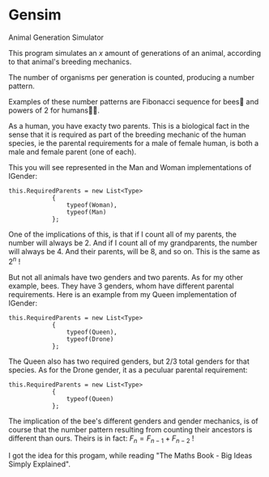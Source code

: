 # Gensim
Animal Generation Simulator

This program simulates an ${x}$ amount of generations of an animal, according to that animal's breeding mechanics.

The number of organisms per generation is counted, producing a number pattern.

Examples of these number patterns are Fibonacci sequence for bees🐝 and powers of 2 for humans👶🏼.

As a human, you have exacty two parents. This is a biological fact in the sense that it is required as part of the breeding mechanic of the human species, ie the parental requirements for a male of female human, is both a male and female parent (one of each).

This you will see represented in the Man and Woman implementations of IGender:

```
this.RequiredParents = new List<Type>
            {
                typeof(Woman),
                typeof(Man)
            };
```

One of the implications of this, is that if I count all of my parents, the number will always be 2. And if I count all of my grandparents, the number will always be 4. And their parents, will be 8, and so on. This is the same as ${2^n}$ !

But not all animals have two genders and two parents. As for my other example, bees. They have 3 genders, whom have different parental requirements. Here is an example from my Queen implementation of IGender:

```
this.RequiredParents = new List<Type>
            {
                typeof(Queen),
                typeof(Drone)
            };
```
The Queen also has two required genders, but 2/3 total genders for that species. As for the Drone gender, it as a peculuar parental requirement:

```
this.RequiredParents = new List<Type>
            {
                typeof(Queen)
            };
```

The implication of the bee's different genders and gender mechanics, is of course that the number pattern resulting from counting their ancestors is different than ours. Theirs is in fact: $\displaystyle F_{n}=F_{n-1}+F_{n-2}$ !

I got the idea for this progam, while reading "The Maths Book - Big Ideas Simply Explained".
